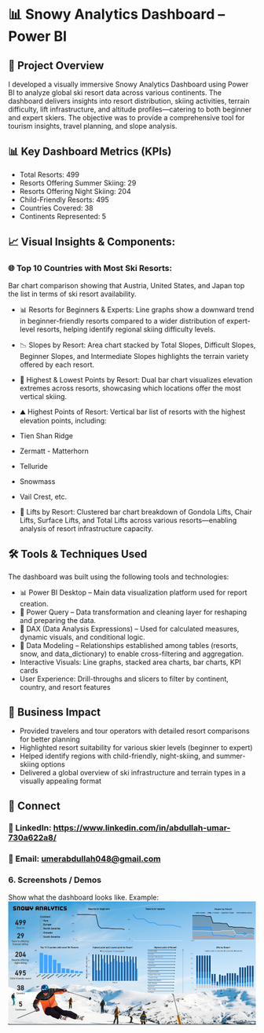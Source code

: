 # 📊 Snowy Analytics Dashboard – Power BI

## 🧠 Project Overview
I developed a visually immersive Snowy Analytics Dashboard using Power BI to analyze global ski resort data across various continents. The dashboard delivers insights into resort distribution, skiing activities, terrain difficulty, lift infrastructure, and altitude profiles—catering to both beginner and expert skiers. The objective was to provide a comprehensive tool for tourism insights, travel planning, and slope analysis.

## 📊 Key Dashboard Metrics (KPIs)
- Total Resorts: 499
- Resorts Offering Summer Skiing: 29
- Resorts Offering Night Skiing: 204
- Child-Friendly Resorts: 495
- Countries Covered: 38
- Continents Represented: 5

## 📈 Visual Insights & Components:
### 🌐 Top 10 Countries with Most Ski Resorts:
Bar chart comparison showing that Austria, United States, and Japan top the list in terms of ski resort availability.

- 📊 Resorts for Beginners & Experts:
Line graphs show a downward trend in beginner-friendly resorts compared to a wider distribution of expert-level resorts, helping identify regional skiing difficulty levels.

- 📉 Slopes by Resort:
Area chart stacked by Total Slopes, Difficult Slopes, Beginner Slopes, and Intermediate Slopes highlights the terrain variety offered by each resort.

- 📍 Highest & Lowest Points by Resort:
Dual bar chart visualizes elevation extremes across resorts, showcasing which locations offer the most vertical skiing.

- ⛰️ Highest Points of Resort:
Vertical bar list of resorts with the highest elevation points, including:
- Tien Shan Ridge
- Zermatt - Matterhorn
- Telluride
- Snowmass
- Vail Crest, etc.

- 🚡 Lifts by Resort:
Clustered bar chart breakdown of Gondola Lifts, Chair Lifts, Surface Lifts, and Total Lifts across various resorts—enabling analysis of resort infrastructure capacity.


## 🛠 Tools & Techniques Used

The dashboard was built using the following tools and technologies:
- 📊 Power BI Desktop – Main data visualization platform used for report creation.
- 📂 Power Query – Data transformation and cleaning layer for reshaping and preparing the data.
- 🧠 DAX (Data Analysis Expressions) – Used for calculated measures, dynamic visuals, and conditional logic.
- 📝 Data Modeling – Relationships established among tables (resorts, snow, and data_dictionary) to enable cross-filtering and  aggregation.
- Interactive Visuals: Line graphs, stacked area charts, bar charts, KPI cards
- User Experience: Drill-throughs and slicers to filter by continent, country, and resort features

## 🚀 Business Impact
- Provided travelers and tour operators with detailed resort comparisons for better planning
- Highlighted resort suitability for various skier levels (beginner to expert)
- Helped identify regions with child-friendly, night-skiing, and summer-skiing options
- Delivered a global overview of ski infrastructure and terrain types in a visually appealing format

## 🔗 Connect
### 💼 LinkedIn: https://www.linkedin.com/in/abdullah-umar-730a622a8/
### 📧 Email: umerabdullah048@gmail.com

### 6.	Screenshots / Demos
Show what the dashboard looks like.
Example: ![Dashboard Preview](https://github.com/Abdullah321Umar/Snowy_Analytics-Dashboard/blob/main/Snowy%20Analytics%20Dashboard.png)
